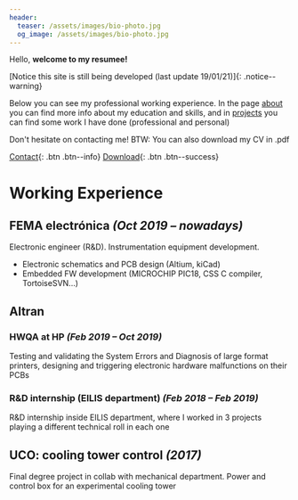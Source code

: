 ```yaml
---
header:
  teaser: /assets/images/bio-photo.jpg
  og_image: /assets/images/bio-photo.jpg
---
```

Hello, **welcome to my resumee!**

[Notice this site is still being developed (last update 19/01/21)]{: .notice--warning}

Below you can see my professional working experience. In the page [about](about/) you can find more info about my education and skills, and in [projects](posts/) you can find some work I have done (professional and personal) 

Don't hesitate on contacting me! BTW: You can also download my CV in .pdf

[Contact](https://www.linkedin.com/in/francisco-luque-luque/){: .btn .btn--info} [Download](https://www.dropbox.com/s/s2i1vgbu53w7xav/202011_CV_Francisco_Luque_general_eng.pdf?dl=0){: .btn .btn--success}

# Working Experience

## FEMA electrónica _(Oct 2019 – nowadays)_
Electronic engineer (R&D). Instrumentation equipment development.
- Electronic schematics and PCB design (Altium, kiCad)
- Embedded FW development (MICROCHIP PIC18, CSS C compiler, TortoiseSVN...)

## Altran

### HWQA at HP _(Feb 2019 – Oct 2019)_
Testing and validating the System Errors and Diagnosis of large format printers, designing and triggering electronic hardware malfunctions on their PCBs 

### R&D internship (EILIS department) _(Feb 2018 – Feb 2019)_
R&D internship inside EILIS department, where I worked in 3 projects playing a different technical roll in each one

## UCO: cooling tower control _(2017)_
Final degree project in collab with mechanical department. Power and control box for an experimental cooling tower 

